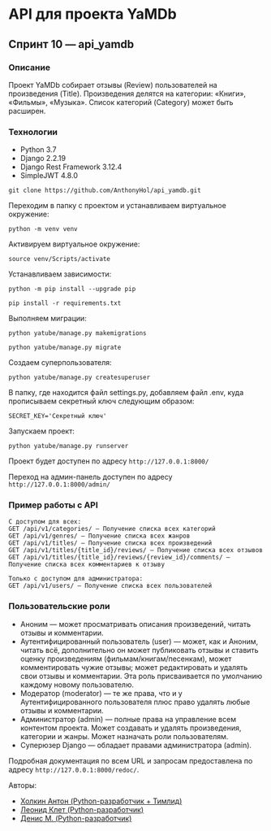# API для проекта YaMDb
## Спринт 10 — api_yamdb

### Описание
Проект YaMDb собирает отзывы (Review) пользователей на произведения (Title). Произведения делятся на категории: «Книги», «Фильмы», «Музыка». Список категорий (Category) может быть расширен.

### Технологии
- Python 3.7
- Django 2.2.19
- Django Rest Framework 3.12.4
- SimpleJWT 4.8.0

```
git clone https://github.com/AnthonyHol/api_yamdb.git
```

Переходим в папку с проектом и устанавливаем виртуальное окружение:

```
python -m venv venv
```

Активируем виртуальное окружение:
```
source venv/Scripts/activate
```

Устанавливаем зависимости:
```
python -m pip install --upgrade pip
```
```
pip install -r requirements.txt
```

Выполняем миграции:
```
python yatube/manage.py makemigrations
```
```
python yatube/manage.py migrate
```

Создаем суперпользователя:
```
python yatube/manage.py createsuperuser
```

В папку, где находится файл settings.py, добавляем файл .env, куда прописываем секретный ключ следующим образом:
```
SECRET_KEY='Секретный ключ'
```

Запускаем проект:
```
python yatube/manage.py runserver
```

Проект будет доступен по адресу `http://127.0.0.1:8000/`

Переход на админ-панель доступен по адресу `http://127.0.0.1:8000/admin/`

### Пример работы с API

```
С доступом для всех:
GET /api/v1/categories/ — Получение списка всех категорий
GET /api/v1/genres/ — Получение списка всех жанров
GET /api/v1/titles/ — Получение списка всех произведений
GET /api/v1/titles/{title_id}/reviews/ — Получение списка всех отзывов
GET /api/v1/titles/{title_id}/reviews/{review_id}/comments/ — Получение списка всех комментариев к отзыву

Только с доступом для администратора:
GET /api/v1/users/ — Получение списка всех пользователей
```

### Пользовательские роли
- Аноним — может просматривать описания произведений, читать отзывы и комментарии.
- Аутентифицированный пользователь (user) — может, как и Аноним, читать всё, дополнительно он может публиковать отзывы и ставить оценку произведениям (фильмам/книгам/песенкам), может комментировать чужие отзывы; может редактировать и удалять свои отзывы и комментарии. Эта роль присваивается по умолчанию каждому новому пользователю.
- Модератор (moderator) — те же права, что и у Аутентифицированного пользователя плюс право удалять любые отзывы и комментарии.
- Администратор (admin) — полные права на управление всем контентом проекта. Может создавать и удалять произведения, категории и жанры. Может назначать роли пользователям.
- Суперюзер Django — обладает правами администратора (admin).

Подробная документация по всем URL и запросам предоставлена по адресу `http://127.0.0.1:8000/redoc/`.

Авторы: 
- [Холкин Антон (Python-разработчик + Тимлид)](https://github.com/AnthonyHol/ "Холкин Антон (Python-разработчик + Тимлид)")
- [Леонид Клет (Python-разработчик)](https://github.com/lik-me "Леонид Клет(Python-разработчик)")
- [Денис М. (Python-разработчик)](https://github.com/Eltimccc "Денис М (Python-разработчик)")
